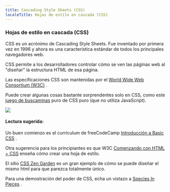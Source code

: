 ```yaml
---
title: Cascading Style Sheets (CSS)
localeTitle: Hojas de estilo en cascada (CSS)
---
```

### Hojas de estilo en cascada (CSS)

CSS es un acrónimo de Cascading Style Sheets. Fue inventado por primera vez en 1996 y ahora es una característica estándar de todos los principales navegadores web.

CSS permite a los desarrolladores controlar cómo se ven las páginas web al "diseñar" la estructura HTML de esa página.

Las especificaciones CSS son mantenidas por el [World Wide Web Consortium (W3C)](https://www.w3.org/) .

Puede crear algunas cosas bastante sorprendentes solo en CSS, como este [juego de buscaminas](https://codepen.io/bali_balo/pen/BLJONk) puro de CSS puro (que no utiliza JavaScript).

![](https://cdn-images-1.medium.com/max/800/1*GFcKk9KxqHAnWa1ECcKDOQ.png)

#### Lectura sugerida:

Un buen comienzo es el currículum de freeCodeCamp [Introducción a Basic CSS](https://learn.freecodecamp.org/responsive-web-design/basic-css) .

Otra sugerencia para los principiantes es que W3C [Comenzando con HTML + CSS](https://www.w3.org/Style/Examples/011/firstcss) enseña cómo crear una hoja de estilo.

El sitio [CSS Zen Garden](http://www.csszengarden.com/) es un gran ejemplo de cómo se puede diseñar el mismo html para que parezca totalmente único.

Para una demostración del poder de CSS, echa un vistazo a [Species In Pieces](http://species-in-pieces.com/#) .